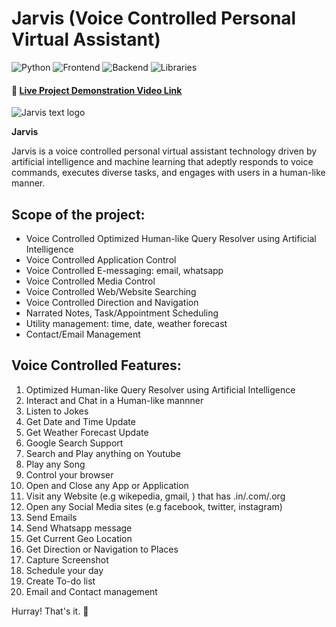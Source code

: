 # Jarvis (Voice Controlled Personal Virtual Assistant)

![Python](https://img.shields.io/badge/Python-3.10-blue) ![Frontend](https://img.shields.io/badge/Frontend-Tkinter-fcba03) ![Backend](https://img.shields.io/badge/Backend-MongoDB-darkgreen) ![Libraries](https://img.shields.io/badge/Libraries-SpeechRecognition_|_GoogleTranslate_|_OpenAI_|_BeautifulSoup_|_PyAutoGUI_|_GeoPy_|_PyWhatKit_|_PyGame_|_PyAudio-red)

#### 🔗 [Live Project Demonstration Video Link](https://youtu.be/s6moWG6B47I?si=7vL11BywWyH08WSu)

![Jarvis text logo]([https://github.com/soumadeep-dey/Jarvis-Personal-Virtual-Assistant/assets/111021618/cbdc154c-ad57-4103-8a77-be89344a8cb0](https://private-user-images.githubusercontent.com/111021618/293291001-cbdc154c-ad57-4103-8a77-be89344a8cb0.PNG?jwt=eyJhbGciOiJIUzI1NiIsInR5cCI6IkpXVCJ9.eyJpc3MiOiJnaXRodWIuY29tIiwiYXVkIjoicmF3LmdpdGh1YnVzZXJjb250ZW50LmNvbSIsImtleSI6ImtleTUiLCJleHAiOjE3MDYzNDM5MTgsIm5iZiI6MTcwNjM0MzYxOCwicGF0aCI6Ii8xMTEwMjE2MTgvMjkzMjkxMDAxLWNiZGMxNTRjLWFkNTctNDEwMy04YTc3LWJlODkzNDRhOGNiMC5QTkc_WC1BbXotQWxnb3JpdGhtPUFXUzQtSE1BQy1TSEEyNTYmWC1BbXotQ3JlZGVudGlhbD1BS0lBVkNPRFlMU0E1M1BRSzRaQSUyRjIwMjQwMTI3JTJGdXMtZWFzdC0xJTJGczMlMkZhd3M0X3JlcXVlc3QmWC1BbXotRGF0ZT0yMDI0MDEyN1QwODIwMThaJlgtQW16LUV4cGlyZXM9MzAwJlgtQW16LVNpZ25hdHVyZT1iZTJhMDQxZjliZjg0ZjdiMDYzMjFhNmU3MWM4YmYyNzVhYjVlNDM3ZDY0ODMzMTQyYjcyNTM2YjU2NmRlMjJlJlgtQW16LVNpZ25lZEhlYWRlcnM9aG9zdCZhY3Rvcl9pZD0wJmtleV9pZD0wJnJlcG9faWQ9MCJ9.GBQwNR4BHtJ7AUr0AyLfBM8PHWKFJ2N2Py3nphG_9vo))

**Jarvis** 

Jarvis is a voice controlled personal virtual assistant technology driven by artificial intelligence and machine learning that adeptly responds to voice commands, executes diverse tasks, and engages with users in a human-like manner.

## Scope of the project:

* Voice Controlled Optimized Human-like Query Resolver using Artificial Intelligence
* Voice Controlled Application Control
* Voice Controlled E-messaging: email, whatsapp
* Voice Controlled Media Control
* Voice Controlled Web/Website Searching
* Voice Controlled Direction and Navigation
* Narrated Notes, Task/Appointment Scheduling
* Utility management: time, date, weather forecast
* Contact/Email Management

## Voice Controlled Features:

1. Optimized Human-like Query Resolver using Artificial Intelligence
2. Interact and Chat in a Human-like mannner
3. Listen to Jokes
4. Get Date and Time Update
5. Get Weather Forecast Update
6. Google Search Support
7. Search and Play anything on Youtube
8. Play any Song
9. Control your browser
10. Open and Close any App or Application
11. Visit any Website (e.g wikepedia, gmail, ) that has .in/.com/.org
12. Open any Social Media sites (e.g facebook, twitter, instagram)
13. Send Emails
14. Send Whatsapp message
15. Get Current Geo Location
16. Get Direction or Navigation to Places
17. Capture Screenshot
18. Schedule your day
19. Create To-do list
20. Email and Contact management



Hurray! That's it. 🥳
